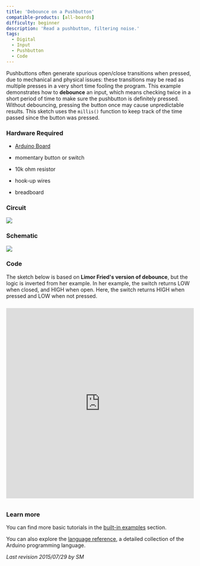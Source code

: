```yaml
---
title: 'Debounce on a Pushbutton'
compatible-products: [all-boards]
difficulty: beginner
description: 'Read a pushbutton, filtering noise.'
tags: 
  - Digital
  - Input
  - Pushbutton
  - Code
---
```


Pushbuttons often generate spurious open/close transitions when pressed, due to mechanical and physical issues: these transitions may be read as multiple presses in a very short time fooling the program. This example demonstrates how to **debounce** an input, which means checking twice in a short period of time to make sure the pushbutton is definitely pressed. Without debouncing, pressing the button once may cause unpredictable results. This sketch uses the `millis()` function to keep track of the time passed since the button was pressed.

### Hardware Required

- [Arduino Board](https://store.arduino.cc/collections/boards-modules)

- momentary button or switch

- 10k ohm resistor

- hook-up wires

- breadboard

### Circuit

![](assets/circuit.png)


### Schematic


![](assets/schematic.png)

###  Code

The sketch below is based on **Limor Fried's version of debounce**, but the logic is inverted from her example. In her example, the switch returns LOW when closed, and HIGH when open.  Here, the switch returns HIGH when pressed and LOW when not pressed.

<iframe src="https://app.arduino.cc/sketches/632a05ab-f781-4b43-9825-c7ca7984200f?view-mode=embed" style="height:510px;width:100%;margin:10px 0" frameborder=0></iframe>

### Learn more

You can find more basic tutorials in the [built-in examples](/built-in-examples) section.

You can also explore the [language reference](https://www.arduino.cc/reference/en/), a detailed collection of the Arduino programming language.

*Last revision 2015/07/29 by SM*
